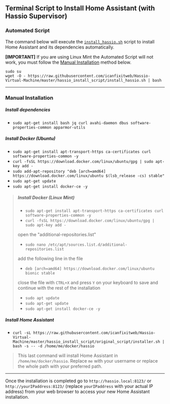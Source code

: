 ## Terminal Script to Install Home Assistant (with Hassio Supervisor)


### Automated Script

The command below will execute the [`install_hassio.sh`](https://github.com/icanfixitweb/Hassio-Virtual-Machine/blob/master/hassio_install_script/install_hassio.sh) script to install Home Assistant and its dependencies automatically.

**[IMPORTANT]** If you are using Linux Mint the Automated Script will not work, you must follow the [Manual Installation](https://github.com/icanfixitweb/Hassio-Virtual-Machine/tree/master/hassio_install_script#manual-installation) method below.

```
sudo su
wget -O - https://raw.githubusercontent.com/icanfixitweb/Hassio-Virtual-Machine/master/hassio_install_script/install_hassio.sh | bash
```
***

### Manual Installation

##### Install dependencies
* `sudo apt-get install bash jq curl avahi-daemon dbus software-properties-common apparmor-utils`
 
##### Install Docker (Ubuntu)
* `sudo apt-get install apt-transport-https ca-certificates curl software-properties-common -y`
* `curl -fsSL https://download.docker.com/linux/ubuntu/gpg | sudo apt-key add -`
* `sudo add-apt-repository "deb [arch=amd64] https://download.docker.com/linux/ubuntu $(lsb_release -cs) stable"`
* `sudo apt-get update`
* `sudo apt-get install docker-ce -y`

> ##### Install Docker (Linux Mint)
> * `sudo apt-get install apt-transport-https ca-certificates curl software-properties-common -y`
> * `curl -fsSL https://download.docker.com/linux/ubuntu/gpg | sudo apt-key add -`
> 
> open the "additional-repositories.list"
> * `sudo nano /etc/apt/sources.list.d/additional-repositories.list`
> 
> add the following line in the file
> * `deb [arch=amd64] https://download.docker.com/linux/ubuntu bionic stable`
> 
> close the file with `CTRL+X` and press `Y` on your keyboard to save and continue with the rest of the installation
> * `sudo apt update`
> * `sudo apt-get update`
> * `sudo apt-get install docker-ce -y`

##### Install Home Assistant
* `curl -sL https://raw.githubusercontent.com/icanfixitweb/Hassio-Virtual-Machine/master/hassio_install_script/original_script/installer.sh | bash -s -- -d /home/me/docker/hassio`

> This last command will install Home Assistant in `/home/me/docker/hassio`. Replace `me` with your username or replace the whole path with your preferred path. 

***

Once the installation is completed go to `http://hassio.local:8123/` or `http://yourIPaddress:8123/` (replace `yourIPaddress` with your actual IP address) from your web browser to access your new Home Assistant installation.
